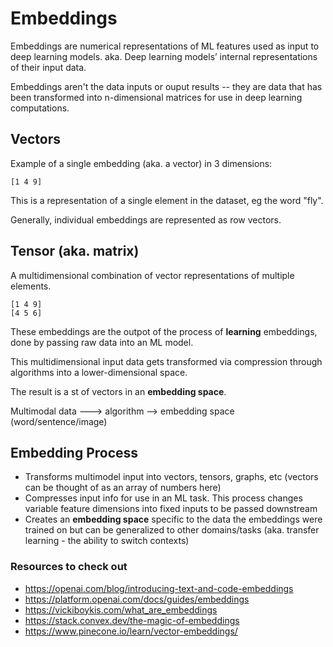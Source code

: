 # Embeddings

Embeddings are numerical representations of ML features used as input to deep learning models.
aka. Deep learning models’ internal representations of their input data.

Embeddings aren't the data inputs or ouput results -- they are data that has been transformed into n-dimensional matrices for use in deep learning computations.

## Vectors

Example of a single embedding (aka. a vector) in 3 dimensions:
```
[1 4 9]
```
This is a representation of a single element in the dataset, eg the word "fly".

Generally, individual embeddings are represented as row vectors.

## Tensor (aka. matrix)

A multidimensional combination of vector representations of multiple elements.

```
[1 4 9]
[4 5 6]
```
These embeddings are the outpot of the process of **learning** embeddings, done by passing raw data into an ML model.

This multidimensional input data gets transformed via compression through algorithms into a lower-dimensional space.

The result is a st of vectors in an **embedding space**.

Multimodal data ---> algorithm --> embedding space
(word/sentence/image)             

## Embedding Process

- Transforms multimodel input into vectors, tensors, graphs, etc (vectors can be thought of as an array of numbers here)
- Compresses input info for use in an ML task. This process changes variable feature dimensions into fixed inputs to be passed downstream
- Creates an **embedding space** specific to the data the embeddings were trained on but can be generalized to other domains/tasks (aka. transfer learning - the ability to switch contexts)



### Resources to check out
- https://openai.com/blog/introducing-text-and-code-embeddings
- https://platform.openai.com/docs/guides/embeddings
- https://vickiboykis.com/what_are_embeddings
- https://stack.convex.dev/the-magic-of-embeddings
- https://www.pinecone.io/learn/vector-embeddings/